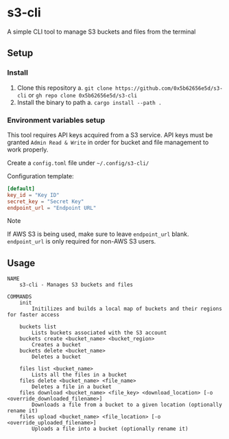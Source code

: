 # s3-cli

A simple CLI tool to manage S3 buckets and files from the terminal

## Setup

### Install

1. Clone this repository
    a. `git clone https://github.com/0x5b62656e5d/s3-cli` or `gh repo clone 0x5b62656e5d/s3-cli`
2. Install the binary to path
    a. `cargo install --path .`

### Environment variables setup

This tool requires API keys acquired from a S3 service. API keys must be granted `Admin Read & Write` in order for bucket and file management to work properly.

Create a `config.toml` file under `~/.config/s3-cli/`

Configuration template:
```toml
[default]
key_id = "Key ID"
secret_key = "Secret Key"
endpoint_url = "Endpoint URL"
```

> [!NOTE]
> If AWS S3 is being used, make sure to leave `endpoint_url` blank. `endpoint_url` is only required for non-AWS S3 users.

## Usage
```
NAME
    s3-cli - Manages S3 buckets and files

COMMANDS
    init
        Initilizes and builds a local map of buckets and their regions for faster access

    buckets list
        Lists buckets associated with the S3 account
    buckets create <bucket_name> <bucket_region>
        Creates a bucket
    buckets delete <bucket_name>
        Deletes a bucket

    files list <bucket_name>
        Lists all the files in a bucket
    files delete <bucket_name> <file_name>
        Deletes a file in a bucket
    files download <bucket_name> <file_key> <download_location> [-o <override_downloaded_filename>]
        Downloads a file from a bucket to a given location (optionally rename it)
    files upload <bucket_name> <file_location> [-o <override_uploaded_filename>]
        Uploads a file into a bucket (optionally rename it)
```